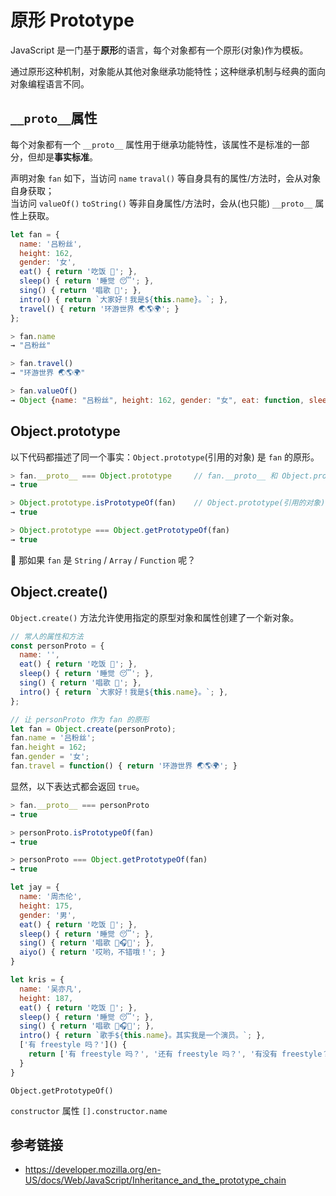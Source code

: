 # 原形 Prototype

JavaScript 是一门基于**原形**的语言，每个对象都有一个原形(对象)作为模板。

通过原形这种机制，对象能从其他对象继承功能特性；这种继承机制与经典的面向对象编程语言不同。

## `__proto__`属性
每个对象都有一个 `__proto__` 属性用于继承功能特性，该属性不是标准的一部分，但却是**事实标准**。  

声明对象 `fan` 如下，当访问 `name` `traval()` 等自身具有的属性/方法时，会从对象自身获取；  
当访问 `valueOf()` `toString()` 等非自身属性/方法时，会从(也只能) `__proto__` 属性上获取。
```javascript
let fan = {
  name: '吕粉丝',
  height: 162,
  gender: '女',
  eat() { return '吃饭 🍚'; },
  sleep() { return '睡觉 😴'; },
  sing() { return '唱歌 🎤'; },
  intro() { return `大家好！我是${this.name}。`; },
  travel() { return '环游世界 🌏🌎🌍'; }
};
```
```javascript
> fan.name
→ "吕粉丝"

> fan.travel()
→ "环游世界 🌏🌎🌍"

> fan.valueOf()
→ Object {name: "吕粉丝", height: 162, gender: "女", eat: function, sleep: function…}
```
## Object.prototype
以下代码都描述了同一个事实：`Object.prototype`(引用的对象) 是 `fan` 的原形。
```javascript
> fan.__proto__ === Object.prototype     // fan.__proto__ 和 Object.prototype 引用同一对象
→ true

> Object.prototype.isPrototypeOf(fan)    // Object.prototype(引用的对象) 是 fan 的原形
→ true

> Object.prototype === Object.getPrototypeOf(fan)
→ true
```
🤔 那如果 `fan` 是 `String` / `Array` / `Function` 呢？

## Object.create()
`Object.create()` 方法允许使用指定的原型对象和属性创建了一个新对象。
```javascript
// 常人的属性和方法
const personProto = {
  name: '',
  eat() { return '吃饭 🍚'; },
  sleep() { return '睡觉 😴'; },
  sing() { return '唱歌 🎤'; },
  intro() { return `大家好！我是${this.name}。`; },
};

// 让 personProto 作为 fan 的原形
let fan = Object.create(personProto);
fan.name = '吕粉丝';
fan.height = 162;
fan.gender = '女';
fan.travel = function() { return '环游世界 🌏🌎🌍'; }
```
显然，以下表达式都会返回 `true`。
```javascript
> fan.__proto__ === personProto
→ true

> personProto.isPrototypeOf(fan)
→ true

> personProto === Object.getPrototypeOf(fan)
→ true 
```

```javascript
let jay = {
  name: '周杰伦',
  height: 175,
  gender: '男',
  eat() { return '吃饭 🍚'; },
  sleep() { return '睡觉 😴'; },
  sing() { return '唱歌 🎤🎧🎸'; },
  aiyo() { return '哎哟，不错哦！'; }
}

let kris = {
  name: '吴亦凡',
  height: 187,
  eat() { return '吃饭 🍚'; },
  sleep() { return '睡觉 😴'; },
  sing() { return '唱歌 🎤🎧🎸'; },
  intro() { return `歌手${this.name}。其实我是一个演员。`; },
  ['有 freestyle 吗？']() {
    return ['有 freestyle 吗？', '还有 freestyle 吗？', '有没有 freestyle？'][Math.floor(Math.random() * 3)];
  }
}
```


`Object.getPrototypeOf()`

`constructor` 属性
`[].constructor.name`

## 参考链接
* https://developer.mozilla.org/en-US/docs/Web/JavaScript/Inheritance_and_the_prototype_chain
